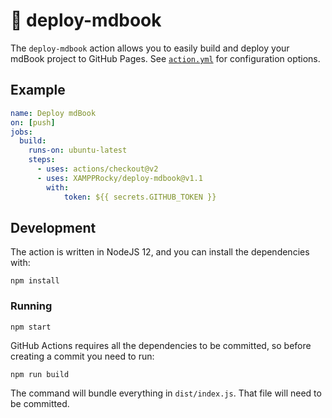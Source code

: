 # 📘 deploy-mdbook

The `deploy-mdbook` action allows you to easily build and deploy your mdBook project to GitHub
Pages. See [`action.yml`] for configuration options.

[`action.yml`]: ./action.yml

## Example
```yaml
name: Deploy mdBook
on: [push]
jobs:
  build:
    runs-on: ubuntu-latest
    steps:
      - uses: actions/checkout@v2
      - uses: XAMPPRocky/deploy-mdbook@v1.1
        with:
            token: ${{ secrets.GITHUB_TOKEN }}
```

## Development

The action is written in NodeJS 12, and you can install the dependencies with:

```
npm install
```

### Running

```
npm start
```

GitHub Actions requires all the dependencies to be committed, so before
creating a commit you need to run:

```
npm run build
```

The command will bundle everything in `dist/index.js`. That file will need to
be committed.
